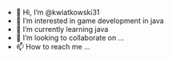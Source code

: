 - 👋 Hi, I’m @kwiatkowski31
- 👀 I’m interested in game development in java
- 🌱 I’m currently learning java
- 💞️ I’m looking to collaborate on ...
- 📫 How to reach me ...

<!---
kwiatkowski31/kwiatkowski31 is a ✨ special ✨ repository because its `README.md` (this file) appears on your GitHub profile.
You can click the Preview link to take a look at your changes.
--->
